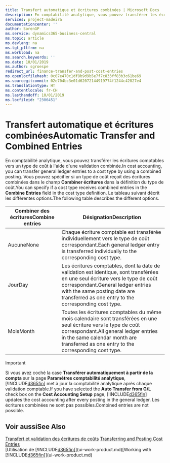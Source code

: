 ```yaml
---
title: Transfert automatique et écritures combinées | Microsoft Docs
description: En comptabilité analytique, vous pouvez transférer les écritures comptables vers un type de coût à l'aide d'une validation combinée. Vous pouvez spécifier si un type de coût reçoit des écritures combinées dans le champ **Combiner écritures** dans la définition du type de coût. Le tableau suivant décrit les différentes options.
services: project-madeira
documentationcenter: ''
author: SorenGP
ms.service: dynamics365-business-central
ms.topic: article
ms.devlang: na
ms.tgt_pltfrm: na
ms.workload: na
ms.search.keywords: ''
ms.date: 10/01/2019
ms.author: sgroespe
redirect_url: finance-transfer-and-post-cost-entries
ms.openlocfilehash: 0c07e470c1df8b9d9b5e7f7c833ff83b3c61be69
ms.sourcegitcommit: 02e704bc3e01d62072144919774f1244c42827e4
ms.translationtype: HT
ms.contentlocale: fr-CH
ms.lasthandoff: 10/01/2019
ms.locfileid: "2306451"
---
```

# <a name="automatic-transfer-and-combined-entries"></a><span data-ttu-id="6bf84-105">Transfert automatique et écritures combinées</span><span class="sxs-lookup"><span data-stu-id="6bf84-105">Automatic Transfer and Combined Entries</span></span>
<span data-ttu-id="6bf84-106">En comptabilité analytique, vous pouvez transférer les écritures comptables vers un type de coût à l'aide d'une validation combinée.</span><span class="sxs-lookup"><span data-stu-id="6bf84-106">In cost accounting, you can transfer general ledger entries to a cost type by using a combined posting.</span></span> <span data-ttu-id="6bf84-107">Vous pouvez spécifier si un type de coût reçoit des écritures combinées dans le champ **Combiner écritures** dans la définition du type de coût.</span><span class="sxs-lookup"><span data-stu-id="6bf84-107">You can specify if a cost type receives combined entries in the **Combine Entries** field in the cost type definition.</span></span> <span data-ttu-id="6bf84-108">Le tableau suivant décrit les différentes options.</span><span class="sxs-lookup"><span data-stu-id="6bf84-108">The following table describes the different options.</span></span>  

|<span data-ttu-id="6bf84-109">Combiner des écritures</span><span class="sxs-lookup"><span data-stu-id="6bf84-109">Combine entries</span></span>|<span data-ttu-id="6bf84-110">Désignation</span><span class="sxs-lookup"><span data-stu-id="6bf84-110">Description</span></span>|  
|---------------------|-----------------|  
|<span data-ttu-id="6bf84-111">Aucune</span><span class="sxs-lookup"><span data-stu-id="6bf84-111">None</span></span>|<span data-ttu-id="6bf84-112">Chaque écriture comptable est transférée individuellement vers le type de coût correspondant.</span><span class="sxs-lookup"><span data-stu-id="6bf84-112">Each general ledger entry is transferred individually to the corresponding cost type.</span></span>|  
|<span data-ttu-id="6bf84-113">Jour</span><span class="sxs-lookup"><span data-stu-id="6bf84-113">Day</span></span>|<span data-ttu-id="6bf84-114">Les écritures comptables, dont la date de validation est identique, sont transférées en une seul écriture vers le type de coût correspondant.</span><span class="sxs-lookup"><span data-stu-id="6bf84-114">General ledger entries with the same posting date are transferred as one entry to the corresponding cost type.</span></span>|  
|<span data-ttu-id="6bf84-115">Mois</span><span class="sxs-lookup"><span data-stu-id="6bf84-115">Month</span></span>|<span data-ttu-id="6bf84-116">Toutes les écritures comptables du même mois calendaire sont transférées en une seul écriture vers le type de coût correspondant.</span><span class="sxs-lookup"><span data-stu-id="6bf84-116">All general ledger entries in the same calendar month are transferred as one entry to the corresponding cost type.</span></span>|  

> [!IMPORTANT]  
>  <span data-ttu-id="6bf84-117">Si vous avez coché la case **Transférer automatiquement à partir de la compta** sur la page **Paramètres comptabilité analytique**, [!INCLUDE[d365fin](includes/d365fin_md.md)] met à jour la comptabilité analytique après chaque validation comptable.</span><span class="sxs-lookup"><span data-stu-id="6bf84-117">If you have selected the **Auto Transfer from G/L** check box on the **Cost Accounting Setup** page, [!INCLUDE[d365fin](includes/d365fin_md.md)] updates the cost accounting after every posting in the general ledger.</span></span> <span data-ttu-id="6bf84-118">Les écritures combinées ne sont pas possibles.</span><span class="sxs-lookup"><span data-stu-id="6bf84-118">Combined entries are not possible.</span></span>  

## <a name="see-also"></a><span data-ttu-id="6bf84-119">Voir aussi</span><span class="sxs-lookup"><span data-stu-id="6bf84-119">See Also</span></span>  
 <span data-ttu-id="6bf84-120">[Transfert et validation des écritures de coûts](finance-transfer-and-post-cost-entries.md) </span><span class="sxs-lookup"><span data-stu-id="6bf84-120">[Transferring and Posting Cost Entries](finance-transfer-and-post-cost-entries.md) </span></span>  
 <span data-ttu-id="6bf84-121">[Utilisation de [!INCLUDE[d365fin](includes/d365fin_md.md)]](ui-work-product.md)</span><span class="sxs-lookup"><span data-stu-id="6bf84-121">[Working with [!INCLUDE[d365fin](includes/d365fin_md.md)]](ui-work-product.md)</span></span>
